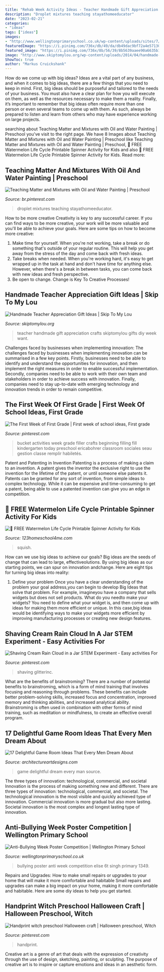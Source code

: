 ```yaml
---
title: "Rehab Week Activity Ideas - Teacher Handmade Gift Appreciation Crafts Skiptomylou Gifts Diy Week Want"
description: "Droplet mixtures teaching stayathomeeducator"
date: "2023-02-21"
categories:
- "ideas"
tags: ["ideas"]
images:
- "http://www.wellingtonprimaryschool.co.uk/wp-content/uploads/sites/7/2014/12/IMG_1349.jpg"
featuredImage: "https://i.pinimg.com/736x/db/49/da/db49dac9bf72a4e57130a9b653fb120e--bucket-filler-activities-classroom-behavior.jpg"
featured_image: "https://i.pinimg.com/736x/8b/56/39/8b5639aaee90a6635b13f18ed9dd99c0.jpg"
image: "http://www.skiptomylou.org/wp-content/uploads/2014/04/handmade-teacher-ideas-1.jpg"
ShowToc: true
author: "Markus Cruickshank"
---
```



How do we come up with big ideas?
Ideas are a vital part of any business, and when it comes to big ideas, there are a few things that you need to keep in mind. First, big ideas should be purposeful and tailored to the needs of your business. You must also have a clear plan for how you will execute on them, as well as the resources necessary to make them a reality. Finally, it’s important to remember that big ideas often require more than one person or even several teams to come up with them. As such, always be prepared to listen and learn from others who may have experience working on large projects.

	

		
searching about Teaching Matter and Mixtures with Oil and Water Painting | Preschool you've visit to the right page. We have 8 Images about Teaching Matter and Mixtures with Oil and Water Painting | Preschool like Teaching Matter and Mixtures with Oil and Water Painting | Preschool, 🍉 FREE Watermelon Life Cycle Printable Spinner Activity for Kids and also 🍉 FREE Watermelon Life Cycle Printable Spinner Activity for Kids. Read more:
		
    
## Teaching Matter And Mixtures With Oil And Water Painting | Preschool

<img loading=lazy src="https://i.pinimg.com/736x/8b/56/39/8b5639aaee90a6635b13f18ed9dd99c0.jpg" onerror="this.onerror=null;this.src='https://tse1.mm.bing.net/th?id=OIP.zTQa9-P-CAL1ZVykP-pGqAHaLf&amp;pid=15.1';" alt="Teaching Matter and Mixtures with Oil and Water Painting | Preschool">

_Source: br.pinterest.com_

>droplet mixtures teaching stayathomeeducator. 

	

How to be more creative
Creativity is key to any successful career. If you can find ways to be more creative, your work will be more valuable and you'll be able to achieve your goals. Here are some tips on how to become more creative: 
1. Make time for yourself. When you're not working, take a break or do something that's outside of your regular routine. This will help you get away from the stress of the day and come back with fresh ideas. 
2. Take breaks when needed. When you're working hard, it's easy to get wrapped up in the task at hand and don't have time for anything else. However, when there's a break in between tasks, you can come back with new ideas and fresh perspective. 
3. Be open to change. Change is Key To Creative Processes!

    
## Handmade Teacher Appreciation Gift Ideas | Skip To My Lou

<img loading=lazy src="http://www.skiptomylou.org/wp-content/uploads/2014/04/handmade-teacher-ideas-1.jpg" onerror="this.onerror=null;this.src='https://tse3.mm.bing.net/th?id=OIP.zuOoaYburoffQ9fGBc1u1gHaKl&amp;pid=15.1';" alt="Handmade Teacher Appreciation Gift Ideas | Skip To My Lou">

_Source: skiptomylou.org_

>teacher handmade gift appreciation crafts skiptomylou gifts diy week want. 

	

Challenges faced by businesses when implementing innovation:
The challenges faced by businesses when implementing innovation can be summarised in a few key points. Firstly, businesses need to be able to identify and understand the opportunities for innovation, and then implement the right measures in order to enable successful implementation. Secondly, companies need to be able to work with their own team and stakeholders in order to achieve success with innovation. Finally, companies need to stay up-to-date with emerging technology and innovation trends in order to remain competitive.

    
## The First Week Of First Grade | First Week Of School Ideas, First Grade

<img loading=lazy src="https://i.pinimg.com/736x/db/49/da/db49dac9bf72a4e57130a9b653fb120e--bucket-filler-activities-classroom-behavior.jpg" onerror="this.onerror=null;this.src='https://tse2.mm.bing.net/th?id=OIP.D_W_HvJ6ZvJimf3cBpQqwwHaJ4&amp;pid=15.1';" alt="The First Week of First Grade | First week of school ideas, First grade">

_Source: pinterest.com_

>bucket activities week grade filler crafts beginning filling fill kindergarten today preschool ericabohrer classroom sociales seau gestion classe remplir habiletés. 

	

Patent and Patenting in Invention
Patenting is a process of making a claim to an invention. A patent gives the inventor the exclusive right to use the invention for the lifetime of the patent, or until someone else patents it. Patents can be granted for any sort of invention, from simple ideas to complex technology. While it can be expensive and time-consuming to get a patent, being able to use a patented invention can give you an edge in competition.

    
## 🍉 FREE Watermelon Life Cycle Printable Spinner Activity For Kids

<img loading=lazy src="https://www.123homeschool4me.com/wp-content/uploads/2020/08/watermelon-activities-595xh.jpg" onerror="this.onerror=null;this.src='https://tse2.mm.bing.net/th?id=OIP.t6DGsEzuUrD0QtJDHdUJlAHaLH&amp;pid=15.1';" alt="🍉 FREE Watermelon Life Cycle Printable Spinner Activity for Kids">

_Source: 123homeschool4me.com_

>squish. 

	

How can we use big ideas to achieve our goals?
Big ideas are the seeds of change that can lead to large, effectiveolutions. By using big ideas as our starting points, we can spur on innovation andchange. Here are eight tips for turning big ideas into reality:
1. Define your problem
Once you have a clear understanding of the problem your goal address,you can begin to develop Big Ideas that solve that problem. For example, imagineyou have a company that sells widgets but does not sell products. What do you needto make your widgets? You need to define what your widget is, and then come up with ideas for making them more efficient or unique. In this case,big ideas would be identifying ways to make your widgets more efficient by improving manufacturing processes or creating new design features.


    
## Shaving Cream Rain Cloud In A Jar STEM Experiment - Easy Activities For

<img loading=lazy src="https://i.pinimg.com/736x/19/df/a7/19dfa7cfd4c2f64d0723ddea38ee2105.jpg" onerror="this.onerror=null;this.src='https://tse3.mm.bing.net/th?id=OIP.dEgvljk4bGrf1jX93Jy22gHaLH&amp;pid=15.1';" alt="Shaving Cream Rain Cloud in a Jar STEM Experiment - Easy activities For">

_Source: pinterest.com_

>shaving glitterinc. 

	

What are the benefits of brainstroming?
There are a number of potential benefits to brainstroming, which is a form of mind training that involves focusing and reasoning through problems. These benefits can include better problem-solving skills, increased focus and concentration, improved memory and thinking abilities, and increased analytical ability. Brainstroming is often used in combination with other forms of mind training, such as meditation or mindfulness, to create an effective overall program.

    
## 17 Delightful Game Room Ideas That Every Men Dream About

<img loading=lazy src="http://www.architectureartdesigns.com/wp-content/uploads/2015/10/1112-630x420.jpg" onerror="this.onerror=null;this.src='https://tse3.mm.bing.net/th?id=OIP.oE4bPvE-r2_yroG0JOcqbQHaE8&amp;pid=15.1';" alt="17 Delightful Game Room Ideas That Every Men Dream About">

_Source: architectureartdesigns.com_

>game delightful dream every man source. 

	

The three types of innovation: technological, commercial, and societal
Innovation is the process of making something new and different. There are three types of innovation: technological, commercial, and societal. The technological innovation is the most visible and quickly achieved type of innovation. Commercial innovation is more gradual but also more lasting. Societal innovation is the most complex and longest lasting type of innovation.

    
## Anti-Bullying Week Poster Competition | Wellington Primary School

<img loading=lazy src="http://www.wellingtonprimaryschool.co.uk/wp-content/uploads/sites/7/2014/12/IMG_1349.jpg" onerror="this.onerror=null;this.src='https://tse3.mm.bing.net/th?id=OIP.6kcu2I18rUuTNR5rANKnIAHaNL&amp;pid=15.1';" alt="Anti-Bullying Week Poster Competition | Wellington Primary School">

_Source: wellingtonprimaryschool.co.uk_

>bullying poster anti week competition elise 6t singh primary 1349. 

	

Repairs and Upgrades: How to make small repairs or upgrades to your home that will make it more comfortable and habitable
Small repairs and upgrades can make a big impact on your home, making it more comfortable and habitable. Here are some diy ideas to help you get started.

    
## Handprint Witch Preschool Halloween Craft | Halloween Preschool, Witch

<img loading=lazy src="https://i.pinimg.com/736x/02/8f/01/028f012f6b89816fd77b7ceece4f42b6.jpg" onerror="this.onerror=null;this.src='https://tse2.mm.bing.net/th?id=OIP.YeEd3-Rplt-waAhZgh4rlgHaJ3&amp;pid=15.1';" alt="Handprint witch preschool Halloween craft | Halloween preschool, Witch">

_Source: pinterest.com_

>handprint. 

	

Creative art is a genre of art that deals with the expression of creativity through the use of design, sketching, painting, or sculpting. The purpose of creative art is to inspire or capture emotions and ideas in an aesthetic form.

